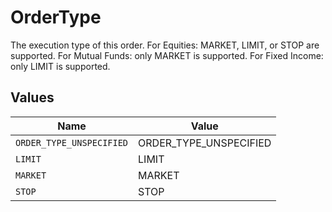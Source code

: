 # OrderType

The execution type of this order. For Equities: MARKET, LIMIT, or STOP are supported. For Mutual Funds: only MARKET is supported. For Fixed Income: only LIMIT is supported.


## Values

| Name                     | Value                    |
| ------------------------ | ------------------------ |
| `ORDER_TYPE_UNSPECIFIED` | ORDER_TYPE_UNSPECIFIED   |
| `LIMIT`                  | LIMIT                    |
| `MARKET`                 | MARKET                   |
| `STOP`                   | STOP                     |